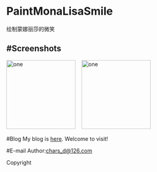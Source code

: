 ﻿# PaintMonaLisaSmile
绘制蒙娜丽莎的微笑

#Screenshots
-----------------------
<img alt="one" src="https://raw.github.com/charsdavy/PaintMonaLisaSmile/master/screenshots/1.png" width="180">
&nbsp;&nbsp;
<img alt="one" src="https://raw.github.com/charsdavy/PaintMonaLisaSmile/master/screenshots/2.png" width="180">
&nbsp;&nbsp;

#Blog
My blog is [here](http://www.cnblogs.com/chars). Welcome to visit!

#E-mail
Author:chars_d@126.com

Copyright
